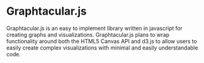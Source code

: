 Graphtacular.js
===============

Graphtacular.js is an easy to implement library written in javascript for creating graphs and visualizations. Graphtacular.js plans to wrap functionality around both the HTML5 Canvas API and d3.js to allow users to easily create complex visualizations with minimal and easily understandable code.
